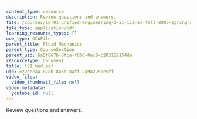```yaml
---
content_type: resource
description: Review questions and answers.
file: /courses/16-01-unified-engineering-i-ii-iii-iv-fall-2005-spring-2006/e22deeaa078b8a3d8aff2498225ae5ff_f21_mud.pdf
file_type: application/pdf
learning_resource_types: []
ocw_type: OCWFile
parent_title: Fluid Mechanics
parent_type: CourseSection
parent_uid: 6a5f667b-6fca-f068-0ec8-b203122154de
resourcetype: Document
title: f21_mud.pdf
uid: e22deeaa-078b-8a3d-8aff-2498225ae5ff
video_files:
  video_thumbnail_file: null
video_metadata:
  youtube_id: null
---
```

Review questions and answers.


